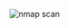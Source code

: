 ![nmap scan](https://user-images.githubusercontent.com/60919311/225009760-fb0eae48-4966-4a2c-84dd-331c70fafa28.png)

